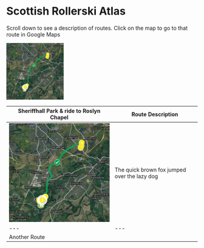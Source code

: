 # Scottish Rollerski Atlas

Scroll down to see a description of routes. Click on the map to go to that route in Google Maps

<a href="https://www.google.com/maps/d/viewer?mid=1JsZ0qoeoCehcQnX9fXjmDTCpxYl9QLdc&ll=55.90462751573069%2C-3.104388772723885&z=14"><img src="/img/Sheriffhall-Roslyn-map.png" alt="Avatar" style="width:30%;"></a>


| Sheriffhall Park & ride to Roslyn Chapel | Route Description |
|---|---|
| [![Sheriffhall to Roslyn](/img/Sheriffhall-Roslyn-map.png)](https://www.google.com/maps/d/viewer?mid=1JsZ0qoeoCehcQnX9fXjmDTCpxYl9QLdc&ll=55.90462751573069%2C-3.104388772723885&z=14) | The quick brown fox jumped over the lazy dog |
|---|---|
|Another Route | |
